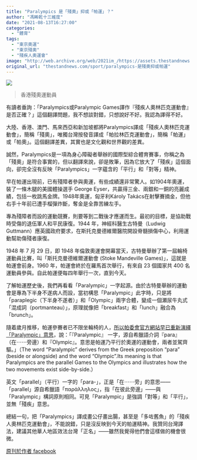 ```yaml
---
title: "Paralympics 是「殘奧」抑或「帕運」？"
author: "馮睎乾十三維度"
date: "2021-08-13T16:27:00"
categories:
  - "體育"
tags:
  - "東京奧運"
  - "東京殘奧"
  - "殘疾人奧運會"
image: "http://web.archive.org/web/2021im_/https://assets.thestandnews.com/media/photos/Layer_0_h43gKM3.png"
original_url: "thestandnews.com/sport/paralympics-是殘奧抑或帕運"
---
```

![](http://web.archive.org/web/2021im_/https://assets.thestandnews.com/media/photos/Layer_0_h43gKM3.png)
> 香港殘奧運動員

有讀者垂詢：「Paralympics或Paralympic Games譯作『殘疾人奧林匹克運動會』是否正確？」這個翻譯問題，我不想談對錯，只想說好不好。我認為譯得不好。

大陸、香港、澳門、馬來西亞和新加坡都將Paralympics譯成「殘疾人奧林匹克運動會」，簡稱「殘奧」，唯獨台灣按發音譯成「帕拉林匹克運動會」，簡稱「帕運」或「帕奧」。這個翻譯差異，其實也是文化觀和世界觀的差異。

誠然，Paralympics是一項為身心障礙者舉辦的國際型綜合體育賽事，你稱之為「殘奧」是符合事實的，但以翻譯來說，卻是敗筆，因為它放大了「殘疾」這個面向，卻完全沒有反映「Paralympics」一字蘊含的「平行」和「對等」精神。

早在帕運出現前，已有殘障者參與奧運，有些成績還非常驚人。如1904年奧運，裝了一條木腿的美國體操選手 George Eyser，共贏得三金、兩銀和一銅的亮麗成績，包括一枚跳馬金牌。1948年奧運，匈牙利Károly Takács在射擊賽摘金，但他右手十年前已遭手榴彈炸斷，奪金是全靠苦練左手。

專為殘障者而設的運動競賽，則要等到二戰後才應運而生。最初的目標，是協助戰時受傷的退伍軍人和平民康復。1944 年，神經科醫生古特曼（Ludwig Guttmann）應英國政府要求，在斯托克曼德維爾醫院開設脊髓損傷中心，利用運動幫助傷殘者康復。

1948 年 7 月 29 日，即 1948 年倫敦奧運會開幕當天，古特曼舉辦了第一屆輪椅運動員比賽，叫「斯托克曼德維爾運動會 (Stoke Mandeville Games)」，這就是帕運會前身。1960 年，帕運會終於在羅馬首次舉行，有來自 23 個國家共 400 名運動員參與。自此帕運便每四年舉行一次，直到今天。

了解帕運歷史後，我們再看看「Paralympic」一字起源。由於古特曼舉辦的運動會是專為下半身不遂病人而設，當初構思「Paralympic」此字時，只是將「paraplegic（下半身不遂者）」和「Olympic」兩字合體，變成一個瀬尿牛丸式「混成詞（portmanteau）」，原理就像把「breakfast」和「lunch」融合為「brunch」。

隨着歲月推移，帕運參賽者已不限坐輪椅的人，[所以帕委會官方網站早已重新演繹「Paralympic」意思](http://web.archive.org/web/20210814110509/https://www.paralympic.org/ipc/history)，說：「『Paralympic』 一字，源自希臘語介詞『para』（在⋯⋯旁邊）和『Olympic』。意思是帕運乃平行於奧運的運動會，兩者並駕齊驅。」（The word “Paralympic” derives from the Greek preposition “para” (beside or alongside) and the word “Olympic”.Its meaning is that Paralympics are the parallel Games to the Olympics and illustrates how the two movements exist side-by-side.）

英文「parallel」（平行）一字的「para-」，正是「在⋯⋯旁」的意思——「parallel」源自希臘語「παράλληλος」，指「在彼此旁邊」——與「Paralympic」構詞原則相同。可見「Paralympic」是強調「對等」和「平行」，並無「殘疾」意思。

總結一句，把「Paralympics」譯成畫公仔畫出腸，甚至是「多咗舊魚」的「殘疾人奧林匹克運動會」，不能說錯，只是沒反映到今天的帕運精神。我贊同台灣譯法，建議其他華人地區效法台灣「正名」——雖然我覺得他們會這樣做的機會很微。

[原刊於作者 facebook](http://web.archive.org/web/20210814110509/https://www.facebook.com/epinoia2020/photos/a.220351643263011/251199360178239/)